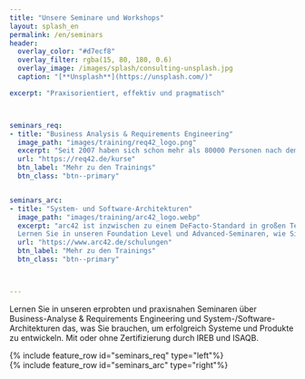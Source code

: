 ```yaml
---
title: "Unsere Seminare und Workshops"
layout: splash_en
permalink: /en/seminars
header:
  overlay_color: "#d7ecf8"
  overlay_filter: rgba(15, 80, 180, 0.6)
  overlay_image: /images/splash/consulting-unsplash.jpg
  caption: "[**Unsplash**](https://unsplash.com/)"

excerpt: "Praxisorientiert, effektiv und pragmatisch"



seminars_req:
- title: "Business Analysis & Requirements Engineering"
  image_path: "images/training/req42_logo.png"
  excerpt: "Seit 2007 haben sich schon mehr als 80000 Personen nach dem IERB-Programm weltweit zertifizieren lassen. Dieses Programm beinhaltet unsere erfolgreichen und pragmatischen Foundation Level und Advanced Level-Seminare, die wir gerne Deutsch oder Englisch anbieten."
  url: "https://req42.de/kurse"
  btn_label: "Mehr zu den Trainings"
  btn_class: "btn--primary"


seminars_arc:
- title: "System- und Software-Architekturen"
  image_path: "images/training/arc42_logo.webp"
  excerpt: "arc42 ist inzwischen zu einem DeFacto-Standard in großen Teilen der Industrie geworden.
  Lernen Sie in unseren Foundation Level und Advanced-Seminaren, wie Sie Ihre Architekturen in den Griff bekommen."
  url: "https://www.arc42.de/schulungen"
  btn_label: "Mehr zu den Trainings"
  btn_class: "btn--primary"



---
```


Lernen Sie in unseren erprobten und praxisnahen Seminaren über Business-Analyse & Requirements Engineering und System-/Software-Architekturen das, was Sie brauchen, um erfolgreich Systeme und Produkte zu entwickeln. Mit oder ohne Zertifizierung durch IREB und ISAQB.


<div class="seminar-req">
{% include feature_row id="seminars_req" type="left"%}
</div>

<div class="seminar-arc">
{% include feature_row id="seminars_arc" type="right"%}
</div>